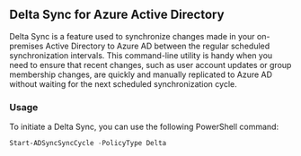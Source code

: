 ## Delta Sync for Azure Active Directory

Delta Sync is a feature used to synchronize changes made in your on-premises Active Directory to Azure AD between the regular scheduled synchronization intervals. This command-line utility is handy when you need to ensure that recent changes, such as user account updates or group membership changes, are quickly and manually replicated to Azure AD without waiting for the next scheduled synchronization cycle.

### Usage

To initiate a Delta Sync, you can use the following PowerShell command:

```powershell
Start-ADSyncSyncCycle -PolicyType Delta
